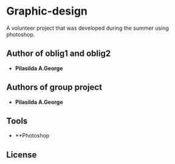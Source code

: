 # Graphic-design
A volunteer project that was developed during the summer using photoshop. 

## Author of oblig1 and oblig2 
* **Pilasilda A.George** 

## Authors of group project
* **Pilasilda A.George** 

## Tools 
* **Photoshop 

## License
